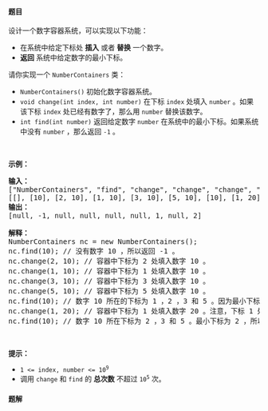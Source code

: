 #### 题目
<p>设计一个数字容器系统，可以实现以下功能：</p>

<ul>
	<li>在系统中给定下标处&nbsp;<strong>插入</strong>&nbsp;或者 <strong>替换</strong>&nbsp;一个数字。</li>
	<li><strong>返回</strong>&nbsp;系统中给定数字的最小下标。</li>
</ul>

<p>请你实现一个&nbsp;<code>NumberContainers</code>&nbsp;类：</p>

<ul>
	<li><code>NumberContainers()</code>&nbsp;初始化数字容器系统。</li>
	<li><code>void change(int index, int number)</code> 在下标&nbsp;<code>index</code>&nbsp;处填入&nbsp;<code>number</code>&nbsp;。如果该下标&nbsp;<code>index</code>&nbsp;处已经有数字了，那么用 <code>number</code>&nbsp;替换该数字。</li>
	<li><code>int find(int number)</code>&nbsp;返回给定数字&nbsp;<code>number</code>&nbsp;在系统中的最小下标。如果系统中没有&nbsp;<code>number</code>&nbsp;，那么返回&nbsp;<code>-1</code>&nbsp;。</li>
</ul>

<p>&nbsp;</p>

<p><strong>示例：</strong></p>

<pre>
<strong>输入：</strong>
["NumberContainers", "find", "change", "change", "change", "change", "find", "change", "find"]
[[], [10], [2, 10], [1, 10], [3, 10], [5, 10], [10], [1, 20], [10]]
<strong>输出：</strong>
[null, -1, null, null, null, null, 1, null, 2]

<strong>解释：</strong>
NumberContainers nc = new NumberContainers();
nc.find(10); // 没有数字 10 ，所以返回 -1 。
nc.change(2, 10); // 容器中下标为 2 处填入数字 10 。
nc.change(1, 10); // 容器中下标为 1 处填入数字 10 。
nc.change(3, 10); // 容器中下标为 3 处填入数字 10 。
nc.change(5, 10); // 容器中下标为 5 处填入数字 10 。
nc.find(10); // 数字 10 所在的下标为 1 ，2 ，3 和 5 。因为最小下标为 1 ，所以返回 1 。
nc.change(1, 20); // 容器中下标为 1 处填入数字 20 。注意，下标 1 处之前为 10 ，现在被替换为 20 。
nc.find(10); // 数字 10 所在下标为 2 ，3 和 5 。最小下标为 2 ，所以返回 2 。
</pre>

<p>&nbsp;</p>

<p><strong>提示：</strong></p>

<ul>
	<li><code>1 &lt;= index, number &lt;= 10<sup>9</sup></code></li>
	<li>调用&nbsp;<code>change</code> 和&nbsp;<code>find</code>&nbsp;的&nbsp;<strong>总次数</strong>&nbsp;不超过&nbsp;<code>10<sup>5</sup></code> 次。</li>
</ul>


 #### 题解